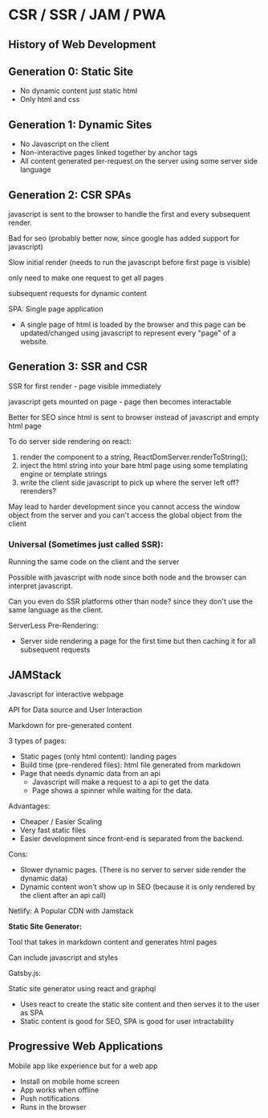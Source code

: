 # CSR / SSR / JAM / PWA

## History of Web Development

## Generation 0: Static Site

- No dynamic content just static html
- Only html and css

## **Generation 1: Dynamic Sites**

- No Javascript on the client
- Non-interactive pages linked together by anchor tags
- All content generated per-request on the server using some server side language

## **Generation 2: CSR SPAs**

javascript is sent to the browser to handle the first and every subsequent render.

Bad for seo (probably better now, since google has added support for javascript)

Slow initial render (needs to run the javascript before first page is visible)

only need to make one request to get all pages

subsequent requests for dynamic content

SPA: Single page application

- A single page of html is loaded by the browser and this page can be updated/changed using javascript to represent every "page" of a website.

## **Generation 3: SSR and CSR**

SSR for first render - page visible immediately 

javascript gets mounted on page - page then becomes interactable

Better for SEO since html is sent to browser instead of javascript and empty html page

To do server side rendering on react: 

1. render the component to a string, ReactDomServer.renderToString(<Component>);
2. inject the html string into your bare html page using some templating engine or template strings
3. write the client side javascript to pick up where the server left off? rerenders?

May lead to harder development since you cannot access the window object from the server and you can't access the global object from the client

### **Universal (Sometimes just called SSR):**

Running the same code on the client and the server

Possible with javascript with node since both node and the browser can interpret javascript.

Can you even do SSR platforms other than node? since they don't use the same language as the client.

ServerLess Pre-Rendering:

- Server side rendering a page for the first time but then caching it for all subsequent requests

## JAMStack

Javascript for interactive webpage

API for Data source and User Interaction

Markdown for pre-generated content

3 types of pages:

- Static pages (only html content): landing pages
- Build time (pre-rendered files): html file generated from markdown
- Page that needs dynamic data from an api
    - Javascript will make a request to a api to get the data
    - Page shows a spinner while waiting for the data.

Advantages:

- Cheaper / Easier Scaling
- Very fast static files
- Easier development since front-end is separated from the backend.

Cons:

- Slower dynamic pages. (There is no server to server side render the dynamic data)
- Dynamic content won't show up in SEO (because it is only rendered by the client after an api call)

Netlify: A Popular CDN with Jamstack

**Static Site Generator:** 

Tool that takes in markdown content and generates html pages

Can include javascript and styles

Gatsby.js: 

Static site generator using react and graphql

- Uses react to create the static site content and then serves it to the user as SPA
- Static content is good for SEO, SPA is good for user intractability

## Progressive Web Applications

Mobile app like experience but for a web app

- Install on mobile home screen
- App works when offline
- Push notifications
- Runs in the browser